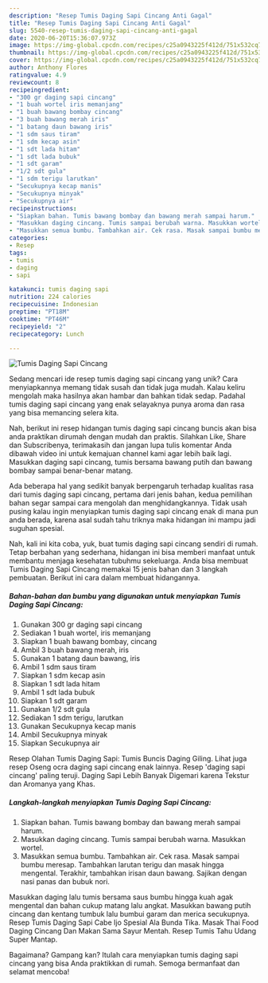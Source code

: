 ```yaml
---
description: "Resep Tumis Daging Sapi Cincang Anti Gagal"
title: "Resep Tumis Daging Sapi Cincang Anti Gagal"
slug: 5540-resep-tumis-daging-sapi-cincang-anti-gagal
date: 2020-06-20T15:36:07.973Z
image: https://img-global.cpcdn.com/recipes/c25a0943225f412d/751x532cq70/tumis-daging-sapi-cincang-foto-resep-utama.jpg
thumbnail: https://img-global.cpcdn.com/recipes/c25a0943225f412d/751x532cq70/tumis-daging-sapi-cincang-foto-resep-utama.jpg
cover: https://img-global.cpcdn.com/recipes/c25a0943225f412d/751x532cq70/tumis-daging-sapi-cincang-foto-resep-utama.jpg
author: Anthony Flores
ratingvalue: 4.9
reviewcount: 8
recipeingredient:
- "300 gr daging sapi cincang"
- "1 buah wortel iris memanjang"
- "1 buah bawang bombay cincang"
- "3 buah bawang merah iris"
- "1 batang daun bawang iris"
- "1 sdm saus tiram"
- "1 sdm kecap asin"
- "1 sdt lada hitam"
- "1 sdt lada bubuk"
- "1 sdt garam"
- "1/2 sdt gula"
- "1 sdm terigu larutkan"
- "Secukupnya kecap manis"
- "Secukupnya minyak"
- "Secukupnya air"
recipeinstructions:
- "Siapkan bahan. Tumis bawang bombay dan bawang merah sampai harum."
- "Masukkan daging cincang. Tumis sampai berubah warna. Masukkan wortel."
- "Masukkan semua bumbu. Tambahkan air. Cek rasa. Masak sampai bumbu meresap. Tambahkan larutan terigu dan masak hingga mengental. Terakhir, tambahkan irisan daun bawang. Sajikan dengan nasi panas dan bubuk nori."
categories:
- Resep
tags:
- tumis
- daging
- sapi

katakunci: tumis daging sapi 
nutrition: 224 calories
recipecuisine: Indonesian
preptime: "PT18M"
cooktime: "PT46M"
recipeyield: "2"
recipecategory: Lunch

---
```



![Tumis Daging Sapi Cincang](https://img-global.cpcdn.com/recipes/c25a0943225f412d/751x532cq70/tumis-daging-sapi-cincang-foto-resep-utama.jpg)

Sedang mencari ide resep tumis daging sapi cincang yang unik? Cara menyiapkannya memang tidak susah dan tidak juga mudah. Kalau keliru mengolah maka hasilnya akan hambar dan bahkan tidak sedap. Padahal tumis daging sapi cincang yang enak selayaknya punya aroma dan rasa yang bisa memancing selera kita.

Nah, berikut ini resep hidangan tumis daging sapi cincang buncis akan bisa anda praktikan dirumah dengan mudah dan praktis. Silahkan Like, Share dan Subscribenya, terimakasih dan jangan lupa tulis komentar Anda dibawah video ini untuk kemajuan channel kami agar lebih baik lagi. Masukkan daging sapi cincang, tumis bersama bawang putih dan bawang bombay sampai benar-benar matang.

Ada beberapa hal yang sedikit banyak berpengaruh terhadap kualitas rasa dari tumis daging sapi cincang, pertama dari jenis bahan, kedua pemilihan bahan segar sampai cara mengolah dan menghidangkannya. Tidak usah pusing kalau ingin menyiapkan tumis daging sapi cincang enak di mana pun anda berada, karena asal sudah tahu triknya maka hidangan ini mampu jadi suguhan spesial.


Nah, kali ini kita coba, yuk, buat tumis daging sapi cincang sendiri di rumah. Tetap berbahan yang sederhana, hidangan ini bisa memberi manfaat untuk membantu menjaga kesehatan tubuhmu sekeluarga. Anda bisa membuat Tumis Daging Sapi Cincang memakai 15 jenis bahan dan 3 langkah pembuatan. Berikut ini cara dalam membuat hidangannya.

<!--inarticleads1-->

##### Bahan-bahan dan bumbu yang digunakan untuk menyiapkan Tumis Daging Sapi Cincang:

1. Gunakan 300 gr daging sapi cincang
1. Sediakan 1 buah wortel, iris memanjang
1. Siapkan 1 buah bawang bombay, cincang
1. Ambil 3 buah bawang merah, iris
1. Gunakan 1 batang daun bawang, iris
1. Ambil 1 sdm saus tiram
1. Siapkan 1 sdm kecap asin
1. Siapkan 1 sdt lada hitam
1. Ambil 1 sdt lada bubuk
1. Siapkan 1 sdt garam
1. Gunakan 1/2 sdt gula
1. Sediakan 1 sdm terigu, larutkan
1. Gunakan Secukupnya kecap manis
1. Ambil Secukupnya minyak
1. Siapkan Secukupnya air


Resep Olahan Tumis Daging Sapi: Tumis Buncis Daging Giling. Lihat juga resep Oseng ocra daging sapi cincang enak lainnya. Resep &#39;daging sapi cincang&#39; paling teruji. Daging Sapi Lebih Banyak Digemari karena Tekstur dan Aromanya yang Khas. 

<!--inarticleads2-->

##### Langkah-langkah menyiapkan Tumis Daging Sapi Cincang:

1. Siapkan bahan. Tumis bawang bombay dan bawang merah sampai harum.
1. Masukkan daging cincang. Tumis sampai berubah warna. Masukkan wortel.
1. Masukkan semua bumbu. Tambahkan air. Cek rasa. Masak sampai bumbu meresap. Tambahkan larutan terigu dan masak hingga mengental. Terakhir, tambahkan irisan daun bawang. Sajikan dengan nasi panas dan bubuk nori.


Masukkan daging lalu tumis bersama saus bumbu hingga kuah agak mengental dan bahan cukup matang lalu angkat. Masukkan bawang putih cincang dan kentang tumbuk lalu bumbui garam dan merica secukupnya. Resep Tumis Daging Sapi Cabe Ijo Spesial Ala Bunda Tika. Masak Thai Food Daging Cincang Dan Makan Sama Sayur Mentah. Resep Tumis Tahu Udang Super Mantap. 

Bagaimana? Gampang kan? Itulah cara menyiapkan tumis daging sapi cincang yang bisa Anda praktikkan di rumah. Semoga bermanfaat dan selamat mencoba!
